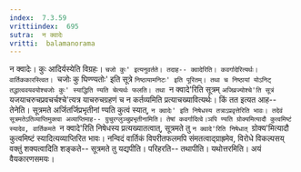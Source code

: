 ```yaml
---
index:  7.3.59
vrittiindex:  695
sutra:  न क्वादेः
vritti:  balamanorama 
---
```


न क्वादेः। कुः आदिर्यस्येति विग्रहः। `चजो कुः' इत्यनुवर्तते। तदाह-- क्वादेरिति। कवर्गादेरित्यर्थः। वार्तिककारस्त्वित। `चजोः कु घिण्ण्यतोः' इति सूत्रे `निष्ठायामनिटः' इति पूरितम्। तथा च निष्ठायां योऽनिट् तद्धात्ववयवयोश्चजोः कुः' स्याद्धिति ण्यति चेत्यर्थः फलति। तथा `न क्वादे'रिति सूत्रम् `अजिव्रज्योश्चे'ति सूत्रं `यजयाचरुचप्रवचर्चश्चे'त्यत्र याचरुचग्रहणं च न कर्तव्यमिति प्रत्याचख्यावित्यर्थः। किं तत इत्यत आह-- तेनेति। सूत्रमते अर्जितर्जिप्रभृतीनां ण्यति कुत्वं स्यात्, `न क्वादेः' इति निषेधस्य तत्राऽप्रवृत्तेरिति भावः। तदेवं सूत्रमतेऽतिव्याप्तिमुक्त्वा अव्याप्तिमाह-- ग्रुचुरग्लुञ्चुप्रभृतीनामिति। तेषां कवर्गादित्वे।ञपि ण्यति ग्रोक्यमित्यादौ कुत्वमिष्टं स्यादेव, वार्तिकमते `न क्वादे'रिति निषेधस्य प्रत्यख्यातत्वात्, सूत्रमते तु `न क्वादे'रिति निषेधात् `ग्रोक्य'मित्यादौ कुत्वमिष्टं स्यादित्यव्याप्तिरित भावः। नन्विदं वार्तिकं विपरीतफलमपि संमतत्वाद्ग्राह्रमेव, विरोधे विकल्पसय् वक्तुं शक्यत्वादिति शङ्कते-- सूत्रमते तु यद्यपीति। परिहरति-- तथापीति। यथोत्तरमिति। अयं वैयकारणसमयः। 

